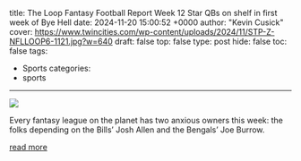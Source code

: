 title: The Loop Fantasy Football Report Week 12 Star QBs on shelf in first week of Bye Hell
date: 2024-11-20 15:00:52 +0000
author: "Kevin Cusick"
cover: https://www.twincities.com/wp-content/uploads/2024/11/STP-Z-NFLLOOP6-1121.jpg?w=640
draft: false
top: false
type: post
hide: false
toc: false
tags:
  - Sports
categories:
  - sports
---

![](https://www.twincities.com/wp-content/uploads/2024/11/STP-Z-NFLLOOP6-1121.jpg?w=640)

Every fantasy league on the planet has two anxious owners this week: the folks depending on the Bills’ Josh Allen and the Bengals’ Joe Burrow.

[read more](https://www.twincities.com/2024/11/20/the-loop-fantasy-football-report-week-12-star-qbs-on-shelf-in-first-week-of-bye-hell/)
